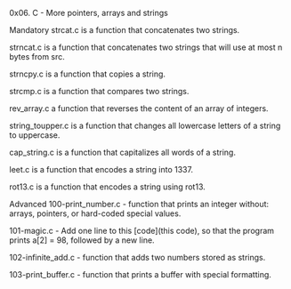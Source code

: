 0x06. C - More pointers, arrays and strings

Mandatory strcat.c is a function that concatenates two strings.

strncat.c is a function that concatenates two strings that will use at most n bytes from src.

strncpy.c is a function that copies a string.

strcmp.c is a function that compares two strings.

rev_array.c a function that reverses the content of an array of integers.

string_toupper.c is a function that changes all lowercase letters of a string to uppercase.

cap_string.c is a function that capitalizes all words of a string.

leet.c is a function that encodes a string into 1337.

rot13.c is a function that encodes a string using rot13.

Advanced 100-print_number.c - function that prints an integer without: arrays, pointers, or hard-coded special values.

101-magic.c - Add one line to this [code](this code), so that the program prints a[2] = 98, followed by a new line.

102-infinite_add.c - function that adds two numbers stored as strings.

103-print_buffer.c - function that prints a buffer with special formatting.
